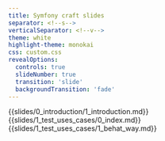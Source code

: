 ```yaml
---
title: Symfony craft slides 
separator: <!--s-->
verticalSeparator: <!--v-->
theme: white
highlight-theme: monokai
css: custom.css
revealOptions:
  controls: true
  slideNumber: true
  transition: 'slide'
  backgroundTransition: 'fade'
---
```

{{slides/0_introduction/1_introduction.md}}
{{slides/1_test_uses_cases/0_index.md}}
{{slides/1_test_uses_cases/1_behat_way.md}}
